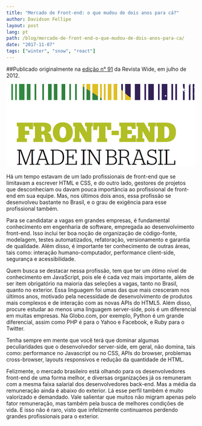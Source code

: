 ```yaml
---
title: "Mercado de Front-end: o que mudou de dois anos para cá?"
author: Davidson Fellipe
layout: post
lang: pt
path: /blog/mercado-de-front-end-o-que-mudou-de-dois-anos-para-ca/
date: "2017-11-07"
tags: ["winter", "snow", "react"]
---
```


##Publicado originalmente na [edição n° 91](http://www.revistawide.com.br/index.php/2012/7) da Revista Wide, em julho de 2012.

![](./revista-wide-front-end-made-in-brazil.png)

Há um tempo estavam de um lado profissionais de front-end que se limitavam a escrever HTML e CSS, e do outro lado, gestores de projetos que desconheciam ou davam pouca importância ao profissional de front-end em sua equipe. Mas, nos últimos dois anos, essa profissão se desenvolveu bastante no Brasil, e o grau de exigência para esse profissional também.

Para se candidatar a vagas em grandes empresas, é fundamental conhecimento em engenharia de software, empregada ao desenvolvimento front-end. Isso inclui ter boa noção de organização de código-fonte, modelagem, testes automatizados, refatoração, versionamento e garantia de qualidade. Além disso, é importante ter conhecimento de outras áreas, tais como: interação humano-computador, performance client-side, segurança e acessibilidade.

Quem busca se destacar nessa profissão, tem que ter um ótimo nível de conhecimento em JavaScript, pois ele é cada vez mais importante, além de ser item obrigatório na maioria das seleções a vagas, tanto no Brasil, quanto no exterior. Essa linguagem foi umas das que mais cresceram nos últimos anos, motivado pela necessidade de desenvolvimento de produtos mais complexos e de interação com as novas APIs do HTML5. Além disso, procure estudar ao menos uma linguagem server-side, pois é um diferencial em muitas empresas. Na Globo.com, por exemplo, Python é um grande diferencial, assim como PHP é para o Yahoo e Facebook, e Ruby para o Twitter.

Tenha sempre em mente que você terá que dominar algumas peculiaridades que o desenvolvedor server-side, em geral, não domina, tais como: performance no Javascript ou no CSS, APIs do browser, problemas cross-browser, layouts responsivos e redução da quantidade de HTML.

Felizmente, o mercado brasileiro está olhando para os desenvolvedores front-end de uma forma melhor, e diversas organizações já os remuneram com a mesma faixa salarial dos desenvolvedores back-end. Mas a média da remuneração ainda é abaixo do exterior. Lá esse perfil também é muito valorizado e demandado. Vale salientar que muitos não migram apenas pelo fator remuneração, mas também pela busca de melhores condições de vida. E isso não é raro, visto que infelizmente continuamos perdendo grandes profissionais para o exterior.

